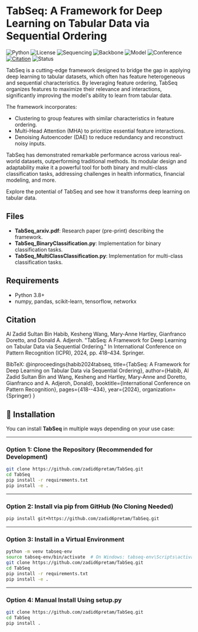 # TabSeq: A Framework for Deep Learning on Tabular Data via Sequential Ordering

![Python](https://img.shields.io/badge/Python-3.8%2B-blue)
![License](https://img.shields.io/badge/License-MIT-green)
![Sequencing](https://img.shields.io/badge/Sequencing-Feature%20Ordering-blueviolet)
![Backbone](https://img.shields.io/badge/Backbone-Transformer--Autoencoder-orange)
![Model](https://img.shields.io/badge/Model-TabSeq-skyblue)
![Conference](https://img.shields.io/badge/Conference-ICPR%202024-blue)
[![Citation](https://img.shields.io/badge/Cite%20Us-Springer--ICPR--2024-red)](https://doi.org/10.1007/978-3-031-78128-5_27)
![Status](https://img.shields.io/badge/Status-Completed-brightgreen)

TabSeq is a cutting-edge framework designed to bridge the gap in applying deep learning to tabular datasets, which often has feature heterogeneous and sequential characteristics. By leveraging feature ordering, TabSeq organizes features to maximize their relevance and interactions, significantly improving the model's ability to learn from tabular data.

The framework incorporates:

- Clustering to group features with similar characteristics in feature ordering.
- Multi-Head Attention (MHA) to prioritize essential feature interactions.
- Denoising Autoencoder (DAE) to reduce redundancy and reconstruct noisy inputs.

TabSeq has demonstrated remarkable performance across various real-world datasets, outperforming traditional methods. Its modular design and adaptability make it a powerful tool for both binary and multi-class classification tasks, addressing challenges in health informatics, financial modeling, and more.

Explore the potential of TabSeq and see how it transforms deep learning on tabular data.

## Files
- **TabSeq_arxiv.pdf**: Research paper (pre-print) describing the framework.
- **TabSeq_BinaryClassification.py**: Implementation for binary classification tasks.
- **TabSeq_MultiClassClassification.py**: Implementation for multi-class classification tasks.

## Requirements
- Python 3.8+
- numpy, pandas, scikit-learn, tensorflow, networkx

## Citation
Al Zadid Sultan Bin Habib, Kesheng Wang, Mary-Anne Hartley, Gianfranco Doretto, and Donald A. Adjeroh. "TabSeq: A Framework for Deep Learning on Tabular Data via Sequential Ordering." In International Conference on Pattern Recognition (ICPR), 2024, pp. 418–434. Springer.

BibTeX:
@inproceedings{habib2024tabseq,
  title={TabSeq: A Framework for Deep Learning on Tabular Data via Sequential Ordering},
  author={Habib, Al Zadid Sultan Bin and Wang, Kesheng and Hartley, Mary-Anne and Doretto, Gianfranco and A. Adjeroh, Donald},
  booktitle={International Conference on Pattern Recognition},
  pages={418--434},
  year={2024},
  organization={Springer}
}


## 🚀 Installation

You can install **TabSeq** in multiple ways depending on your use case:

---

### Option 1: Clone the Repository (Recommended for Development)

```bash
git clone https://github.com/zadid6pretam/TabSeq.git
cd TabSeq
pip install -r requirements.txt
pip install -e .
```

---

### Option 2: Install via pip from GitHub (No Cloning Needed)

```bash
pip install git+https://github.com/zadid6pretam/TabSeq.git
```

---

### Option 3: Install in a Virtual Environment

```bash
python -m venv tabseq-env
source tabseq-env/bin/activate  # On Windows: tabseq-env\Scripts\activate
git clone https://github.com/zadid6pretam/TabSeq.git
cd TabSeq
pip install -r requirements.txt
pip install -e .
```

---

### Option 4: Manual Install Using setup.py

```bash
git clone https://github.com/zadid6pretam/TabSeq.git
cd TabSeq
pip install .
```


